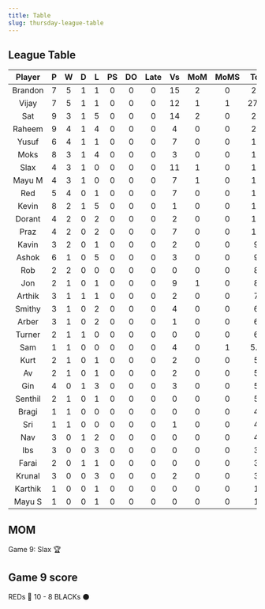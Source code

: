 ```yaml
---
title: Table
slug: thursday-league-table
---
```


## League Table

**Player**|**P**|**W**|**D**|**L**|**PS**|**DO**|**Late**|**Vs**|**MoM**|**MoMS**|**Tot**|**Ave**
:-----:|:-----:|:-----:|:-----:|:-----:|:-----:|:-----:|:-----:|:-----:|:-----:|:-----:|:-----:|:-----:
Brandon|7|5|1|1|0|0|0|15|2|0|29|4.14
Vijay|7|5|1|1|0|0|0|12|1|1|27.5|3.92
Sat|9|3|1|5|0|0|0|14|2|0|25|2.77
Raheem|9|4|1|4|0|0|0|4|0|0|22|2.44
Yusuf|6|4|1|1|0|0|0|7|0|0|19|3.16
Moks|8|3|1|4|0|0|0|3|0|0|18|2.25
Slax|4|3|1|0|0|0|0|11|1|0|17|4.25
Mayu M|4|3|1|0|0|0|0|7|1|0|17|4.25
Red|5|4|0|1|0|0|0|7|0|0|17|3.4
Kevin|8|2|1|5|0|0|0|1|0|0|15|1.87
Dorant|4|2|0|2|0|0|0|2|0|0|10|2.5
Praz|4|2|0|2|0|0|0|7|0|0|10|2.5
Kavin|3|2|0|1|0|0|0|2|0|0|9|3
Ashok|6|1|0|5|0|0|0|3|0|0|9|1.5
Rob|2|2|0|0|0|0|0|0|0|0|8|4
Jon|2|1|0|1|0|0|0|9|1|0|8|4
Arthik|3|1|1|1|0|0|0|2|0|0|7|2.33
Smithy|3|1|0|2|0|0|0|4|0|0|6|2
Arber|3|1|0|2|0|0|0|1|0|0|6|2
Turner|2|1|1|0|0|0|0|0|0|0|6|3
Sam|1|1|0|0|0|0|0|4|0|1|5.5|5.5
Kurt|2|1|0|1|0|0|0|2|0|0|5|2.5
Av|2|1|0|1|0|0|0|2|0|0|5|2.5
Gin|4|0|1|3|0|0|0|3|0|0|5|1.25
Senthil|2|1|0|1|0|0|0|0|0|0|5|2.5
Bragi|1|1|0|0|0|0|0|0|0|0|4|4
Sri|1|1|0|0|0|0|0|1|0|0|4|4
Nav|3|0|1|2|0|0|0|0|0|0|4|1.33
Ibs|3|0|0|3|0|0|0|0|0|0|3|1
Farai|2|0|1|1|0|0|0|0|0|0|3|1.5
Krunal|3|0|0|3|0|0|0|2|0|0|3|1
Karthik|1|0|0|1|0|0|0|0|0|0|1|1
Mayu S|1|0|0|1|0|0|0|0|0|0|1|1

## MOM 

Game 9: Slax 🏆


## Game 9 score

REDs 🔴 10 - 8 BLACKs ⚫️


